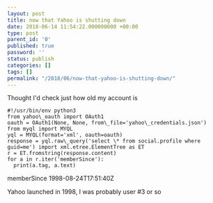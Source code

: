 ```yaml
---
layout: post
title: now that Yahoo is shutting down
date: 2018-06-14 11:54:22.000000000 +00:00
type: post
parent_id: '0'
published: true
password: ''
status: publish
categories: []
tags: []
permalink: "/2018/06/now-that-yahoo-is-shutting-down/"
---
```

Thought I'd check just how old my account is

```
#!/usr/bin/env python3
from yahoo\_oauth import OAuth1 
oauth = OAuth1(None, None, from\_file='yahoo\_credentials.json')
from myql import MYQL 
yql = MYQL(format='xml', oauth=oauth) 
response = yql.raw\_query('select \* from social.profile where guid=me') import xml.etree.ElementTree as ET 
r = ET.fromstring(response.content) 
for a in r.iter('memberSince'): 
  print(a.tag, a.text)
```

memberSince 1998-08-24T17:51:40Z

Yahoo launched in 1998, I was probably user #3 or so

